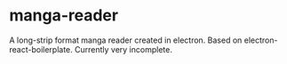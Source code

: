 # manga-reader

A long-strip format manga reader created in electron. Based on electron-react-boilerplate. Currently very incomplete.